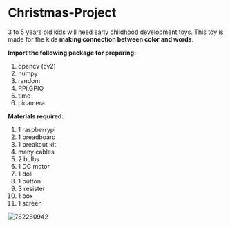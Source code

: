 # Christmas-Project

3 to 5 years old kids will need early childhood development toys. This toy is made for the kids **making connection between color and words**.

**Import the following package for preparing:**

1. opencv (cv2)
2. numpy
3. random
4. RPi.GPIO
5. time
6. picamera

**Materials required**:

1. 1 raspberrypi
2. 1 breadboard
3. 1 breakout kit
4. many cables
5. 2 bulbs
6. 1 DC motor
7. 1 doll
8. 1 button
9. 3 resister
10.  1 box
11.  1 screen

![782260942](https://user-images.githubusercontent.com/71327254/102220424-2c69ca80-3eb7-11eb-9eda-60cfa10aff4f.jpg)

